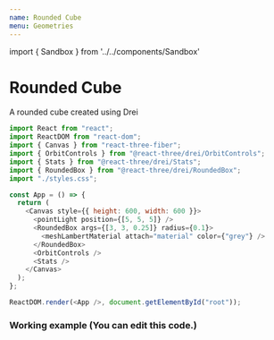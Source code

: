```yaml
---
name: Rounded Cube
menu: Geometries
---
```


import { Sandbox } from '../../components/Sandbox'

# Rounded Cube

A rounded cube created using Drei

```js
import React from "react";
import ReactDOM from "react-dom";
import { Canvas } from "react-three-fiber";
import { OrbitControls } from "@react-three/drei/OrbitControls";
import { Stats } from "@react-three/drei/Stats";
import { RoundedBox } from "@react-three/drei/RoundedBox";
import "./styles.css";

const App = () => {
  return (
    <Canvas style={{ height: 600, width: 600 }}>
      <pointLight position={[5, 5, 5]} />
      <RoundedBox args={[3, 3, 0.25]} radius={0.1}>
        <meshLambertMaterial attach="material" color={"grey"} />
      </RoundedBox>
      <OrbitControls />
      <Stats />
    </Canvas>
  );
};

ReactDOM.render(<App />, document.getElementById("root"));

```

### Working example (You can edit this code.)

<Sandbox url="rounded-box-r3rpz" />
